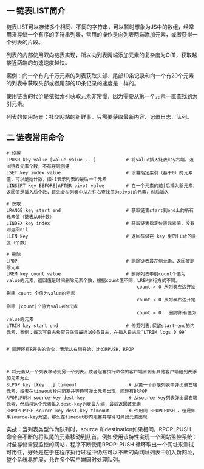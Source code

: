 ## 一 链表LIST简介

链表LIST可以存储多个相同、不同的字符串，可以暂时想象为JS中的数组，经常用来存储一个有序的字符串列表，常用的操作是向列表两端添加元素，或者获得一个列表的片段。  

列表的内部使用双向链表实现，所以向列表两端添加元素的复杂度为O(1)，获取越接近两端的匀速速度越快。  

案例：向一个有几千万元素的列表获取头部、尾部10条记录和向一个有20个元素的列表中获取头部或者尾部的10条记录的速度是一样的。  

使用链表的代价是依据索引获取元素非常慢，因为需要从第一个元素一直查找到索引元素。  

列表的使用场景：社交网站的新鲜事，只需要获取最新内容、记录日志、队列。

## 二 链表常用命令

```
# 设置
LPUSH key value [value value ...]           # 将value插入链表key右端，返回链表元素个数，不存在则创建
LSET key index value		                # 设置指定索引（基于0）的元素值，可以是始计数，如-1表示列表的最后一个元素
LINSERT key BEFORE|AFTER pivot value        # 在一个元素的前|后插入新元素，返回值是插入后个数，首先会在列表中从左往右查找值为pivot的元素，然后插入

# 获取
LRANGE key start end                        # 获取链表start到end上的所有元素值（链表从0计数）
LINDEX key index                            # 获取链表指定位置元素值，没有则返回nil
LLEN key					                # 返回存储在 key 里的list的长度（个数）

# 删除
LPOP                                        # 删除链表最左侧元素，返回被删除元素
LREM key count value		                # 删除列表中前count个值为value的元素，返回值是时间删除元素个数，根据count值不同，LREM执行方式不同。
                                                count > 0 从列表左边开始删除 count 个值为value的元素
                                                count < 0 从列表右边开始删除 |count|个值为value的元素
                                                count = 0	删除所有值为value的元素
LTRIM key start end                         # 修剪列表,保留start-end的内元素，案例：每次写日志希望只保留最近100条日志，在插入日志后`LTRIM logs 0 99`


# 同理还有R开头的命令，表示从右侧开始，比如RPUSH，RPOP



# 将元素从一个列表移动到另一个列表，或者阻塞执行命令的客户端直到有其他客户端给列表添加元素为止
BLPOP key [key...] timeout                   # 从第一个菲康列表中弹出最左端元素，或者在timeout秒内阻塞并等待可弹出元素出现，同理有BRPOP
RPOPLPUSH source-key dest-key                # 从source-key列表弹出最右端元素，然后将这个元素推入dest-key列表最左端，最后返回该元素
BRPOPLPUSH source-key dest-key timeout       # 作用同 RPOPLPUSH ，但是如果source-key为空，那么在timeout秒内阻塞并等待可弹出元素出现
```

实战：当列表类型作为队列时，source 和destination如果相同，RPOPLPUSH 命令会不断的将队尾的元素移动到队首。例如使用该特性实现一个网站监控系统：对垒存储需要监控的网站，程序不断使用RPOPLPUSH 循环取出一个网址来测试可用性，好处是在于在程序执行过程中仍然可以不断的向网址列表中加入新网址，整个系统易扩展，允许多个客户端同时处理队列。
